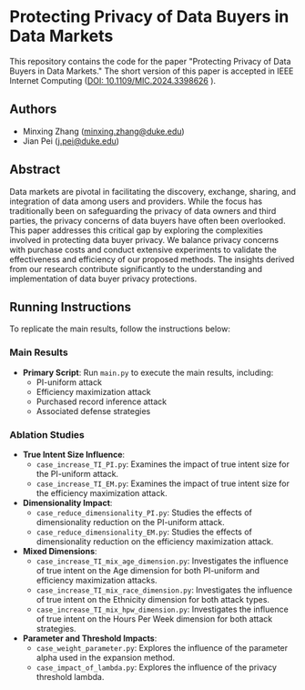 # Protecting Privacy of Data Buyers in Data Markets

This repository contains the code for the paper "Protecting Privacy of Data Buyers in Data Markets." The short version of this paper is accepted in IEEE Internet Computing ([DOI: 10.1109/MIC.2024.3398626](https://doi.org/10.1109/MIC.2024.3398626)
).

## Authors
- Minxing Zhang ([minxing.zhang@duke.edu](mailto:minxing.zhang@duke.edu))
- Jian Pei ([j.pei@duke.edu](mailto:j.pei@duke.edu))

## Abstract
Data markets are pivotal in facilitating the discovery, exchange, sharing, and integration of data among users and providers. While the focus has traditionally been on safeguarding the privacy of data owners and third parties, the privacy concerns of data buyers have often been overlooked. This paper addresses this critical gap by exploring the complexities involved in protecting data buyer privacy. We balance privacy concerns with purchase costs and conduct extensive experiments to validate the effectiveness and efficiency of our proposed methods. The insights derived from our research contribute significantly to the understanding and implementation of data buyer privacy protections.

## Running Instructions
To replicate the main results, follow the instructions below:

### Main Results
- **Primary Script**: Run `main.py` to execute the main results, including:
  - PI-uniform attack
  - Efficiency maximization attack
  - Purchased record inference attack
  - Associated defense strategies

### Ablation Studies
- **True Intent Size Influence**:
  - `case_increase_TI_PI.py`: Examines the impact of true intent size for the PI-uniform attack.
  - `case_increase_TI_EM.py`: Examines the impact of true intent size for the efficiency maximization attack.
- **Dimensionality Impact**:
  - `case_reduce_dimensionality_PI.py`: Studies the effects of dimensionality reduction on the PI-uniform attack.
  - `case_reduce_dimensionality_EM.py`: Studies the effects of dimensionality reduction on the efficiency maximization attack.
- **Mixed Dimensions**:
  - `case_increase_TI_mix_age_dimension.py`: Investigates the influence of true intent on the Age dimension for both PI-uniform and efficiency maximization attacks.
  - `case_increase_TI_mix_race_dimension.py`: Investigates the influence of true intent on the Ethnicity dimension for both attack types.
  - `case_increase_TI_mix_hpw_dimension.py`: Investigates the influence of true intent on the Hours Per Week dimension for both attack strategies.
- **Parameter and Threshold Impacts**:
  - `case_weight_parameter.py`: Explores the influence of the parameter alpha used in the expansion method.
  - `case_impact_of_lambda.py`: Explores the influence of the privacy threshold lambda.
